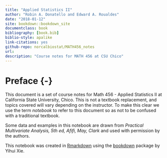 ```yaml
--- 
title: "Applied Statistics II"
author: "Robin A. Donatello and Edward A. Roualdes"
date: "2018-01-12"
site: bookdown::bookdown_site
documentclass: book
bibliography: [book.bib]
biblio-style: apalike
link-citations: yes
github-repo: norcalbiostat/MATH456_notes
url: 
description: "Course notes for MATH 456 at CSU Chico"
---
```


# Preface {-}

This document is a set of course notes for Math 456 - Applied Statistics II at California State University, Chico. This is not a textbook replacement, and topics covered will vary depending on the instructor. To make this clear we use the term _notebook_ to refer to this document so as not to be confused with a traditional textbook. 

Some data and examples in this notebook are drawn from _Practical Multivariate Analysis, 5th ed, Afifi, May, Clark_ and used with permission by the authors. 

<!-- All material in these notes is licensed under [CC BY-NC-SA 4.0](https://creativecommons.org/licenses/by-nc-sa/4.0/). -->

This notebook was created in [Rmarkdown](http://rmarkdown.rstudio.com/) using the [bookdown](https://bookdown.org/yihui/bookdown/) package by Yihui Xie. 


<!-- # Preparing Data for Analysis {-} -->

<!-- # (PART\*) Regression Modeling {-} -->
<!-- # Linear Regression {-} -->
<!-- # Model Building -->
<!-- # Generalized Linear Models {-} -->

<!-- # (PART\*) Multivariate Analysis {-} -->


<!-- # (PART\*) Hierarchical Regression Analysis {-} -->


<!-- # (PART\*) Other {-} -->

